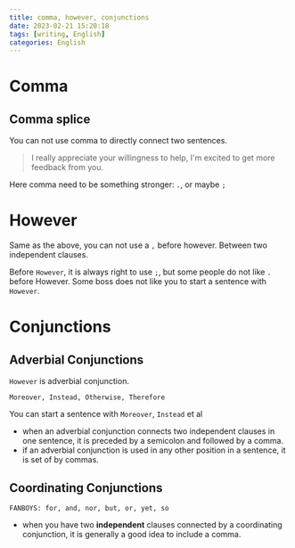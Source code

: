 ```yaml
---
title: comma, however, conjunctions
date: 2023-02-21 15:20:18
tags: [writing, English]
categories: English
---
```


# Comma
## Comma splice
You can not use comma to directly connect two sentences.

> I really appreciate your willingness to help, I'm excited to get more feedback from you.

Here comma need to be something stronger: `.`, or maybe `;`

# However
Same as the above, you can not use a `,` before however.
Between two independent clauses. 

Before `However`, it is always right to use `;`, but some people do not like `.` before However. 
Some boss does not like you to start a sentence with `However`.

# Conjunctions

## Adverbial Conjunctions
`However` is adverbial conjunction.

```
Moreover, Instead, Otherwise, Therefore
```
You can start a sentence with `Moreover`, `Instead` et al

- when an adverbial conjunction connects two independent clauses in one sentence, it is preceded by a semicolon and followed by a comma.
- if an adverbial conjunction is used in any other position in a sentence, it is set of by commas.

## Coordinating Conjunctions
```
FANBOYS: for, and, nor, but, or, yet, so
```

- when you have two **independent** clauses connected by a coordinating conjunction, it is generally a good idea to include a comma.


